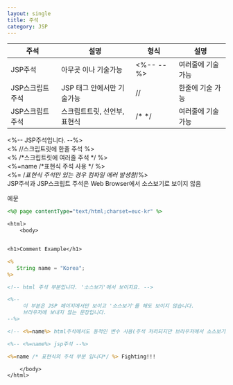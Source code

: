 ```yaml
---
layout: single
title: 주석
category: JSP
---
```

|주석   |      설명         |    형식    |  설명            |
|-------|-------------------|-----------|------------------|
|JSP주석|아무곳 이나 기술가능|<%--   --%>|여러줄에 기술가능  |
|JSP스크립트 주석|JSP 태그 안에서만 기술가능|//| 한줄에 기술 가능|
|JSP스크립트 주석 |스크립트트릿, 선언부, 표현식| /*      */|여러줄에 기술 가능|

<%--   JSP주석입니다.  --%>  
<%  //스크립트릿에 한줄 주석 %>  
<% /*스크립트릿에 여러줄 주석 */ %>  
<%=name /*표현식 주석 사용 */  %>  
<%= /*표현식 주석만 있는 경우 컴파일 에러 발생함*/%>  
JSP주석과 JSP스크립트 주석은 Web Browser에서 소스보기로 보이지 않음  

에문 

`````jsp
<%@ page contentType="text/html;charset=euc-kr" %>

<html>
	<body>


<h1>Comment Example</h1>

<%
   String name = "Korea";
%>

<!-- html 주석 부분입니다. '소스보기'에서 보이지요. -->

<%-- 
     이 부분은 JSP 페이지에서만 보이고 '소스보기'를 해도 보이지 않습니다.
     브라우저에 보내지 않는 문장입니다. 
--%>

<!-- <%=name%> html주석에서도 동적인 변수 사용(주석 처리되지만 브라우저에서 소스보기로 출력됨) -->

<%-- <%=name%> jsp주석 --%>

<%=name /* 표현식의 주석 부분 입니다*/ %> Fighting!!!

	</body>
</html>

```````````